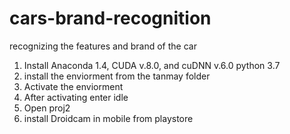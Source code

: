 # cars-brand-recognition
recognizing the features and brand of the car
1. Install Anaconda 1.4, CUDA v.8.0, and cuDNN v.6.0 python 3.7
2. install the enviorment from the tanmay folder
3. Activate the enviorment
4. After activating enter idle
5. Open proj2
6. install Droidcam in mobile from playstore
